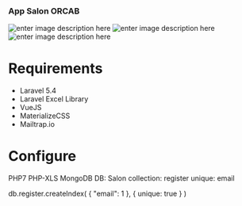 ### App Salon ORCAB

![enter image description here](salon/screens/1.png)
![enter image description here](salon/screens/2.png)
![enter image description here](salon/screens/3.png)

# Requirements

+ Laravel 5.4
+ Laravel Excel Library
+ VueJS
+ MaterializeCSS
+ Mailtrap.io



# Configure

PHP7
PHP-XLS
MongoDB
DB: Salon
collection: register
unique: email

db.register.createIndex( { "email": 1 }, { unique: true } )

